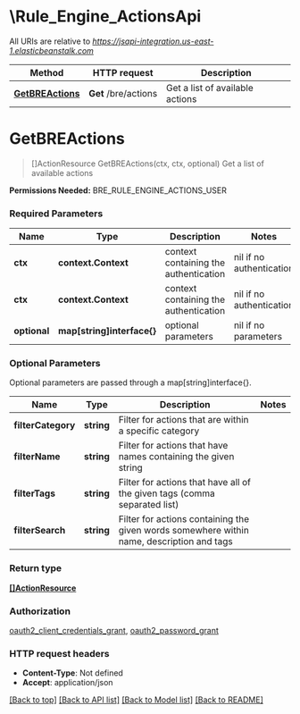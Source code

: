 # \Rule_Engine_ActionsApi

All URIs are relative to *https://jsapi-integration.us-east-1.elasticbeanstalk.com*

Method | HTTP request | Description
------------- | ------------- | -------------
[**GetBREActions**](Rule_Engine_ActionsApi.md#GetBREActions) | **Get** /bre/actions | Get a list of available actions


# **GetBREActions**
> []ActionResource GetBREActions(ctx, ctx, optional)
Get a list of available actions

<b>Permissions Needed:</b> BRE_RULE_ENGINE_ACTIONS_USER

### Required Parameters

Name | Type | Description  | Notes
------------- | ------------- | ------------- | -------------
 **ctx** | **context.Context** | context containing the authentication | nil if no authentication
 **ctx** | **context.Context** | context containing the authentication | nil if no authentication
 **optional** | **map[string]interface{}** | optional parameters | nil if no parameters

### Optional Parameters
Optional parameters are passed through a map[string]interface{}.

Name | Type | Description  | Notes
------------- | ------------- | ------------- | -------------
 **filterCategory** | **string**| Filter for actions that are within a specific category | 
 **filterName** | **string**| Filter for actions that have names containing the given string | 
 **filterTags** | **string**| Filter for actions that have all of the given tags (comma separated list) | 
 **filterSearch** | **string**| Filter for actions containing the given words somewhere within name, description and tags | 

### Return type

[**[]ActionResource**](ActionResource.md)

### Authorization

[oauth2_client_credentials_grant](../README.md#oauth2_client_credentials_grant), [oauth2_password_grant](../README.md#oauth2_password_grant)

### HTTP request headers

 - **Content-Type**: Not defined
 - **Accept**: application/json

[[Back to top]](#) [[Back to API list]](../README.md#documentation-for-api-endpoints) [[Back to Model list]](../README.md#documentation-for-models) [[Back to README]](../README.md)


